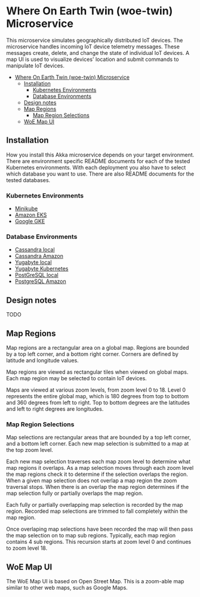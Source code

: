 
# Where On Earth Twin (woe-twin) Microservice

This microservice simulates geographically distributed IoT devices. The microservice handles incoming IoT device telemetry messages. These messages create, delete, and change the state of individual IoT devices. A map UI is used to visualize devices' location and submit commands to manipulate IoT devices.

- [Where On Earth Twin (woe-twin) Microservice](#where-on-earth-twin-woe-twin-microservice)
  - [Installation](#installation)
    - [Kubernetes Environments](#kubernetes-environments)
    - [Database Environments](#database-environments)
  - [Design notes](#design-notes)
  - [Map Regions](#map-regions)
    - [Map Region Selections](#map-region-selections)
  - [WoE Map UI](#woe-map-ui)

## Installation

How you install this Akka microservice depends on your target environment. There are environment specific README documents for each of the tested Kubernetes environments. With each deployment you also have to select which database you want to use. There are also README documents for the tested databases.

### Kubernetes Environments

* [Minikube](https://github.com/mckeeh3/woe-twin/blob/master/README-minikube.md)
* [Amazon EKS](https://github.com/mckeeh3/woe-twin/blob/master/README-amazon-eks.md)
* [Google GKE](https://github.com/mckeeh3/woe-twin/blob/master/README-google-gks.md)

### Database Environments

* [Cassandra local](https://github.com/mckeeh3/woe-twin/blob/master/README-database-cassandra-local.md)
* [Cassandra Amazon](https://github.com/mckeeh3/woe-twin/blob/master/README-database-cassandra-amazon.md)
* [Yugabyte local](https://github.com/mckeeh3/woe-twin/blob/master/README-database-cassandra-amazon.md)
* [Yugabyte Kubernetes](https://github.com/mckeeh3/woe-twin/blob/master/README-database-cassandra-amazon.md)
* [PostGreSQL local](https://github.com/mckeeh3/woe-twin/blob/master/README-database-postgresql-local.md)
* [PostgreSQL Amazon](https://github.com/mckeeh3/woe-twin/blob/master/README-database-postgresql-amazon.md)

## Design notes

TODO

## Map Regions

Map regions are a rectangular area on a global map. Regions are bounded
by a top left corner, and a bottom right corner. Corners are defined by latitude
and longitude values.

Map regions are viewed as rectangular tiles when viewed on global maps.
Each map region may be selected to contain IoT devices.

Maps are viewed at various zoom levels, from zoom level 0 to 18. Level 0
represents the entire global map, which is 180 degrees from top to bottom
and 360 degrees from left to right. Top to bottom degrees are the latitudes
and left to right degrees are longitudes.

### Map Region Selections

Map selections are rectangular areas that are bounded by a top left
corner, and a bottom left corner. Each new map selection is submitted to
a map at the top zoom level.

Each new map selection traverses each map zoom
level to determine what map regions it overlaps. As a map selection
moves through each zoom level the map regions check it to determine if
the selection overlaps the region. When a given map selection does not
overlap a map region the zoom traversal stops. When there is an overlap
the map region determines if the map selection fully or partially overlaps
the map region.

Each fully or partially overlapping  map selection is recorded by the map
region. Recorded map selections are trimmed to fall completely within the
map region.

Once overlaping map selections have been recorded the map will then pass
the map selection on to map sub regions. Typically, each map region
contains 4 sub regions. This recursion starts at zoom level 0 and continues
to zoom level 18.

## WoE Map UI

The WoE Map UI is based on Open Street Map. This is a zoom-able map similar to other web
maps, such as Google Maps.
